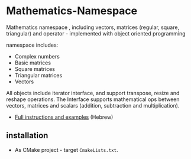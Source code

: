 # Mathematics-Namespace
Mathematics namespace , including vectors, matrices (regular, square, triangular) and operator - implemented with object oriented programming 

namespace includes:
- Complex numbers
- Basic matrices
- Square matrices
- Triangular matrices
- Vectors

All objects include iterator interface, and support transpose, resize and reshape operations.
The Interface supports mathematical ops between vectors, matrices and scalars (addition, subtraction and multiplication). 

- [Full instructions and examples](Instructions.pdf) (Hebrew)


## installation
* As CMake project - target `CmakeLists.txt`.
